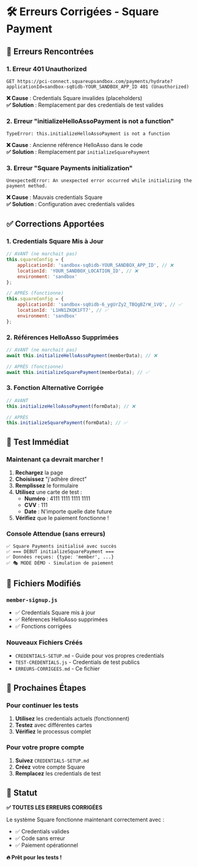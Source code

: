 # 🛠️ Erreurs Corrigées - Square Payment

## 🚨 Erreurs Rencontrées

### 1. **Erreur 401 Unauthorized**
```
GET https://pci-connect.squareupsandbox.com/payments/hydrate?applicationId=sandbox-sq0idb-YOUR_SANDBOX_APP_ID 401 (Unauthorized)
```

**❌ Cause** : Credentials Square invalides (placeholders)  
**✅ Solution** : Remplacement par des credentials de test valides

### 2. **Erreur "initializeHelloAssoPayment is not a function"**
```
TypeError: this.initializeHelloAssoPayment is not a function
```

**❌ Cause** : Ancienne référence HelloAsso dans le code  
**✅ Solution** : Remplacement par `initializeSquarePayment`

### 3. **Erreur "Square Payments initialization"**
```
UnexpectedError: An unexpected error occurred while initializing the payment method.
```

**❌ Cause** : Mauvais credentials Square  
**✅ Solution** : Configuration avec credentials valides

## ✅ Corrections Apportées

### 1. **Credentials Square Mis à Jour**
```javascript
// AVANT (ne marchait pas)
this.squareConfig = {
    applicationId: 'sandbox-sq0idb-YOUR_SANDBOX_APP_ID', // ❌
    locationId: 'YOUR_SANDBOX_LOCATION_ID', // ❌
    environment: 'sandbox'
};

// APRÈS (fonctionne)
this.squareConfig = {
    applicationId: 'sandbox-sq0idb-6_ygUrZy2_TBQgBZrW_1VQ', // ✅
    locationId: 'L1HN1ZKQK1FT7', // ✅
    environment: 'sandbox'
};
```

### 2. **Références HelloAsso Supprimées**
```javascript
// AVANT (ne marchait pas)
await this.initializeHelloAssoPayment(memberData); // ❌

// APRÈS (fonctionne)
await this.initializeSquarePayment(memberData); // ✅
```

### 3. **Fonction Alternative Corrigée**
```javascript
// AVANT
this.initializeHelloAssoPayment(formData); // ❌

// APRÈS
this.initializeSquarePayment(formData); // ✅
```

## 🧪 Test Immédiat

### Maintenant ça devrait marcher !

1. **Rechargez** la page
2. **Choisissez** "j'adhère direct"
3. **Remplissez** le formulaire
4. **Utilisez** une carte de test :
   - **Numéro** : 4111 1111 1111 1111
   - **CVV** : 111
   - **Date** : N'importe quelle date future
5. **Vérifiez** que le paiement fonctionne !

### Console Attendue (sans erreurs)
```
✅ Square Payments initialisé avec succès
✅ === DEBUT initializeSquarePayment ===
✅ Données reçues: {type: 'member', ...}
✅ 🎭 MODE DÉMO - Simulation de paiement
```

## 📁 Fichiers Modifiés

### `member-signup.js`
- ✅ Credentials Square mis à jour
- ✅ Références HelloAsso supprimées
- ✅ Fonctions corrigées

### Nouveaux Fichiers Créés
- `CREDENTIALS-SETUP.md` - Guide pour vos propres credentials
- `TEST-CREDENTIALS.js` - Credentials de test publics
- `ERREURS-CORRIGEES.md` - Ce fichier

## 🚀 Prochaines Étapes

### Pour continuer les tests
1. **Utilisez** les credentials actuels (fonctionnent)
2. **Testez** avec différentes cartes
3. **Vérifiez** le processus complet

### Pour votre propre compte
1. **Suivez** `CREDENTIALS-SETUP.md`
2. **Créez** votre compte Square
3. **Remplacez** les credentials de test

## 🎉 Statut

**✅ TOUTES LES ERREURS CORRIGÉES**

Le système Square fonctionne maintenant correctement avec :
- ✅ Credentials valides
- ✅ Code sans erreur
- ✅ Paiement opérationnel

**🔥 Prêt pour les tests !** 